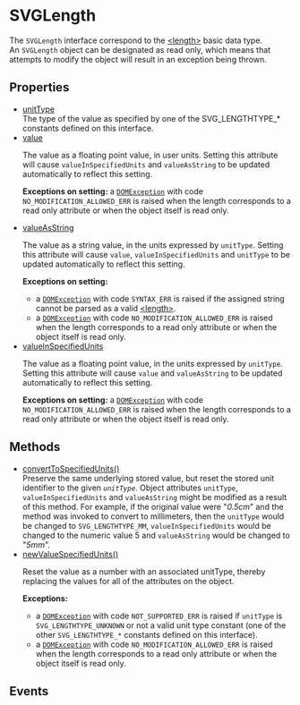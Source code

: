 # SVGLength

<div class='overview'>The <code>SVGLength</code> interface correspond to the <a href="/en/SVG/Content_type#Length" title="https://developer.mozilla.org/en/SVG/Content_type#Length">&lt;length&gt;</a> basic data type.</div>

<div class='overview'>An <code>SVGLength</code> object can be designated as read only, which means that attempts to modify the object will result in an exception being thrown.</div>

## Properties

<ul class="items properties">
  <li>
    <a href="">unitType</a>
    <div>The type of the value as specified by one of the SVG_LENGTHTYPE_* constants defined on this interface.</div>
  </li>
  <li>
    <a href="">value</a>
    <div><p>The value as a floating point value, in user units. Setting this attribute will cause <code>valueInSpecifiedUnits</code> and <code>valueAsString</code> to be updated automatically to reflect this setting.</p>
    <p><strong>Exceptions on setting:</strong> a <a href="/en-US/docs/Web/API/DOMException" title="The DOMException interface represents an abnormal event (called an exception) which occurs as a result of calling a method or accessing a property of a web API."><code>DOMException</code></a> with code <code>NO_MODIFICATION_ALLOWED_ERR</code> is raised when the length corresponds to a read only attribute or when the object itself is read only.</p></div>
  </li>
  <li>
    <a href="">valueAsString</a>
    <div><p>The value as a string value, in the units expressed by <code>unitType</code>. Setting this attribute will cause <code>value</code>, <code>valueInSpecifiedUnits</code> and <code>unitType</code> to be updated automatically to reflect this setting.</p>
    <p><strong>Exceptions on setting:</strong></p>
    <ul>
     <li>a <a href="/en-US/docs/Web/API/DOMException" title="The DOMException interface represents an abnormal event (called an exception) which occurs as a result of calling a method or accessing a property of a web API."><code>DOMException</code></a> with code <code>SYNTAX_ERR</code> is raised if the assigned string cannot be parsed as a valid <a href="/en/SVG/Content_type#Length" title="https://developer.mozilla.org/en/SVG/Content_type#Length">&lt;length&gt;</a>.</li>
     <li>a <a href="/en-US/docs/Web/API/DOMException" title="The DOMException interface represents an abnormal event (called an exception) which occurs as a result of calling a method or accessing a property of a web API."><code>DOMException</code></a> with code <code>NO_MODIFICATION_ALLOWED_ERR</code> is raised when the length corresponds to a read only attribute or when the object itself is read only.</li>
    </ul></div>
  </li>
  <li>
    <a href="">valueInSpecifiedUnits</a>
    <div><p>The value as a floating point value, in the units expressed by <code>unitType</code>. Setting this attribute will cause <code>value</code> and <code>valueAsString</code> to be updated automatically to reflect this setting.</p>
    <p><strong>Exceptions on setting:</strong> a <a href="/en-US/docs/Web/API/DOMException" title="The DOMException interface represents an abnormal event (called an exception) which occurs as a result of calling a method or accessing a property of a web API."><code>DOMException</code></a> with code <code>NO_MODIFICATION_ALLOWED_ERR</code> is raised when the length corresponds to a read only attribute or when the object itself is read only.</p></div>
  </li>
</ul>

## Methods

<ul class="items methods">
  <li>
    <a href="">convertToSpecifiedUnits()</a>
    <div>Preserve the same underlying stored value, but reset the stored unit identifier to the given <code><em>unitType</em></code>. Object attributes <code>unitType</code>, <code>valueInSpecifiedUnits</code> and <code>valueAsString</code> might be modified as a result of this method. For example, if the original value were "<em>0.5cm</em>" and the method was invoked to convert to millimeters, then the <code>unitType</code> would be changed to <code>SVG_LENGTHTYPE_MM</code>, <code>valueInSpecifiedUnits</code> would be changed to the numeric value 5 and <code>valueAsString</code> would be changed to "<em>5mm</em>".</div>
  </li>
  <li>
    <a href="">newValueSpecifiedUnits()</a>
    <div><p>Reset the value as a number with an associated unitType, thereby replacing the values for all of the attributes on the object.</p>
    <p><strong>Exceptions:</strong></p>
    <ul>
     <li>a <a href="/en-US/docs/Web/API/DOMException" title="The DOMException interface represents an abnormal event (called an exception) which occurs as a result of calling a method or accessing a property of a web API."><code>DOMException</code></a> with code <code>NOT_SUPPORTED_ERR</code> is raised if <code>unitType</code> is <code>SVG_LENGTHTYPE_UNKNOWN</code> or not a valid unit type constant (one of the other <code>SVG_LENGTHTYPE_*</code> constants defined on this interface).</li>
     <li>a <a href="/en-US/docs/Web/API/DOMException" title="The DOMException interface represents an abnormal event (called an exception) which occurs as a result of calling a method or accessing a property of a web API."><code>DOMException</code></a> with code <code>NO_MODIFICATION_ALLOWED_ERR</code> is raised when the length corresponds to a read only attribute or when the object itself is read only.</li>
    </ul></div>
  </li>
</ul>

## Events
